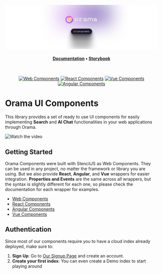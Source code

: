 <p align="center">
  <img src="https://github.com/askorama/orama-ui-components/raw/main/misc/readme/orama-ui-components-readme-cover.png" />
</p>
<h4 align="center">
  <a href="https://docs.orama.com/cloud/ui-components/design-system">Documentation</a> •
  <a href="https://components.orama.com/?path=/docs/welcome--docs">Storybook</a>
</h4>
<br />

<div align="center">

[![Web Components](https://img.shields.io/badge/WebComponents-Web--Components?logo=webcomponentsdotorg&color=gray)](./packages/ui-stencil/)
[![React Components](https://img.shields.io/badge/React-Components?logo=react&color=1c2c4c)](./packages/ui-stencil-react/)
[![Vue Components](https://img.shields.io/badge/Vue-Components?logo=vuedotjs&color=35495e)](./packages/ui-stencil-vue/)
[![Angular Components](https://img.shields.io/badge/Angular-Components?logo=angular&color=c3002f)](./packages/ui-stencil-angular/)

</div>

# Orama UI Components

This library provides a set of ready to use UI components for easily implementing **Search** and **AI Chat** functionalities in your web applications through Orama.

<!-- <video src="https://website-assets.oramasearch.com/docs/search-box-component.mp4" width="200"/> -->

![Watch the video](/misc/readme/orama-quick-view.gif)

## Getting Started

Orama Components were built with StencilJS as Web Components. They can be used in any project, no matter the framework or library you are using. But we also provide **React**, **Angular**, and **Vue** wrappers for easier integration. **Properties and Events** are the same across all wrappers, but the syntax is slightly different for each one, so please check the documentation for each wrapper for examples.

- [Web Components](./packages/ui-stencil/)
- [React Components](./packages/ui-stencil-react/)
- [Angular Components](./packages/ui-stencil-angular/)
- [Vue Components](./packages/ui-stencil-vue/)

## Authentication

Since most of our components require you to have a cloud index already deployed, make sure to:

1. **Sign Up**: Go to [Our Signup Page](https://cloud.oramasearch.com/auth/signup) and create an account.
2. **Create your first index**: You can even create a Demo index to start playing around

<!-- ## Storybook

You can find a Storybook at [https://components.orama.com](https://components.orama.com/?path=/docs/welcome--docs) will all available components. -->
